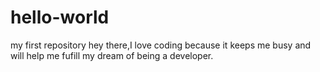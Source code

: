 # hello-world
my first repository
hey there,I love coding because it keeps me busy and will help me fufill my dream of being a developer.
